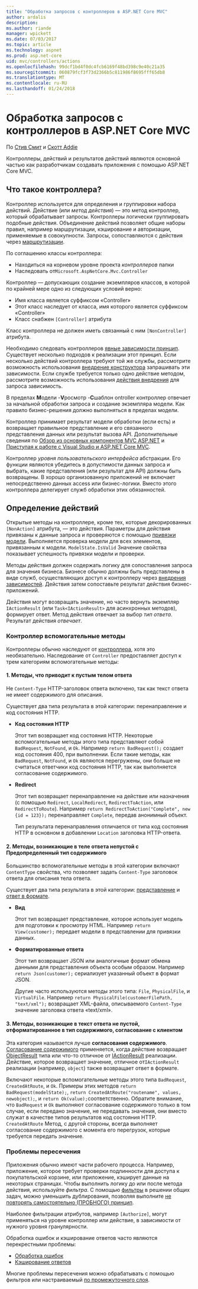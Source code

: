 ```yaml
---
title: "Обработка запросов с контроллеров в ASP.NET Core MVC"
author: ardalis
description: 
ms.author: riande
manager: wpickett
ms.date: 07/03/2017
ms.topic: article
ms.technology: aspnet
ms.prod: asp.net-core
uid: mvc/controllers/actions
ms.openlocfilehash: 99dcf1bd4f0dc4fcb6169f48bd398c9e40c21a35
ms.sourcegitcommit: 060879fcf3f73d2366b5c811986f8695fff65db8
ms.translationtype: MT
ms.contentlocale: ru-RU
ms.lasthandoff: 01/24/2018
---
```

# <a name="handling-requests-with-controllers-in-aspnet-core-mvc"></a>Обработка запросов с контроллеров в ASP.NET Core MVC

По [Стив Смит](https://ardalis.com/) и [Скотт Addie](https://github.com/scottaddie)

Контроллеры, действий и результатов действий являются основной частью как разработчикам создавать приложения с помощью ASP.NET Core MVC.

## <a name="what-is-a-controller"></a>Что такое контроллера?

Контроллер используется для определения и группировки набора действий. Действие (или *метод действия*) — это метод контроллер, который обрабатывает запросы. Контроллеры логически группировать подобные действия. Объединение действий позволяет общие наборы правил, например маршрутизации, кэширование и авторизации, применяемые в совокупности. Запросы, сопоставляются с действия через [маршрутизации](xref:mvc/controllers/routing).

По соглашению классы контроллера:
* Находиться на корневом уровне проекта *контроллеров* папки
* Наследовать от`Microsoft.AspNetCore.Mvc.Controller`

Контроллер — допускающих создание экземпляров классов, в которой по крайней мере одно из следующих условий верно:
* Имя класса является суффиксом «Controller»
* Этот класс наследует от класса, имя которого является суффиксом «Controller»
* Класс снабжен `[Controller]` атрибута

Класс контроллера не должен иметь связанный с ним `[NonController]` атрибута.

Необходимо следовать контроллеров [явные зависимости принцип](http://deviq.com/explicit-dependencies-principle/). Существует несколько подходов к реализации этот принцип. Если несколько действий контроллера требуют той же службы, рассмотрите возможность использования [внедрение конструктора](xref:mvc/controllers/dependency-injection#constructor-injection) запрашивать эти зависимости. Если службе требуется только одно действие методом, рассмотрите возможность использования [действия внедрения](xref:mvc/controllers/dependency-injection#action-injection-with-fromservices) для запроса зависимость.

В пределах **M**одели -**V**росмотр -**C**шаблон ontroller контроллер отвечает за начальной обработки запроса и создание экземпляра модели. Как правило бизнес-решения должно выполняться в пределах модели.

Контроллер принимает результат модели обработки (если есть) и возвращает правильное представление и его связанного представления данных или результат вызова API. Дополнительные сведения по [Обзор из основных компонентов MVC ASP.NET](xref:mvc/overview) и [Приступая к работе с Visual Studio и ASP.NET Core MVC](xref:tutorials/first-mvc-app/start-mvc).

Контроллер *уровня пользовательского интерфейса* абстракции. Его функции являются убедитесь в допустимости данных запроса и выбрать, какие представления (или результат для API) должны быть возвращены. В хорошо организованную приложений не включает непосредственно данных access или бизнес-логики. Вместо этого контроллера делегирует служб обработки этих обязанностей.

## <a name="defining-actions"></a>Определение действий

Открытые методы на контроллере, кроме тех, которые декорированных `[NonAction]` атрибута, — это действия. Параметры для действия привязаны к данные запроса и проверяются с помощью [привязки модели](xref:mvc/models/model-binding). Выполняется проверка модели для всех элементов, привязанным к модели. `ModelState.IsValid` Значение свойства показывает успешность привязки модели и проверки.

Методы действия должен содержать логику для сопоставления запроса для значения бизнеса. Бизнесе обычно должны быть представлены в виде служб, осуществляющих доступ к контроллеру через [внедрения зависимостей](xref:mvc/controllers/dependency-injection). Действия затем сопоставьте результат действия бизнес-приложений.

Действия могут возвращать значение, но часто вернуть экземпляр `IActionResult` (или `Task<IActionResult>` для асинхронных методов), формирует ответ. Метод действия отвечает за выбор *тип ответа*. Результат действия *отвечает*.

### <a name="controller-helper-methods"></a>Контроллер вспомогательные методы

Контроллеры обычно наследуют от [контроллера](https://docs.microsoft.com/aspnet/core/api/microsoft.aspnetcore.mvc.controller), хотя это необязательно. Наследование от `Controller` предоставляет доступ к трем категориям вспомогательные методы:

#### <a name="1-methods-resulting-in-an-empty-response-body"></a>1. Методы, что приводит к пустым телом ответа

Не `Content-Type` HTTP-заголовок ответа включено, так как текст ответа не имеет содержимого для описания.

Существует два типа результата в этой категории: перенаправление и код состояния HTTP.

* **Код состояния HTTP**

    Этот тип возвращает код состояния HTTP. Некоторые вспомогательные методы этого типа представляют собой `BadRequest`, `NotFound`, и `Ok`. Например `return BadRequest();` создает код состояния 400, при выполнении. Если такие методы, как `BadRequest`, `NotFound`, и `Ok` являются перегружены, они больше не считаться ответчики код состояния HTTP, так как выполняется согласование содержимого.

* **Redirect**

    Этот тип возвращает перенаправление на действие или назначения (с помощью `Redirect`, `LocalRedirect`, `RedirectToAction`, или `RedirectToRoute`). Например `return RedirectToAction("Complete", new {id = 123});` перенаправляет `Complete`, передав анонимный объект.

    Тип результата перенаправления отличается от типа код состояния HTTP в основном в добавлении `Location` заголовка HTTP-ответа.

#### <a name="2-methods-resulting-in-a-non-empty-response-body-with-a-predefined-content-type"></a>2. Методы, возникающие в теле ответа непустой с Предопределенный тип содержимого

Большинство вспомогательные методы в этой категории включают `ContentType` свойства, что позволяет задать `Content-Type` заголовок ответа для описания тела ответа.

Существует два типа результата в этой категории: [представление](xref:mvc/views/overview) и [ответ в формате](xref:mvc/models/formatting).

* **Вид**

    Этот тип возвращает представление, которое использует модель для подготовки к просмотру HTML. Например `return View(customer);` передает модели в представлении для привязки данных.

* **Форматированные ответа**

    Этот тип возвращает JSON или аналогичные формат обмена данными для представления объекта особым образом. Например `return Json(customer);` сериализует указанный объект в формат JSON.
    
    Другие часто используются методы этого типа: `File`, `PhysicalFile`, и `VirtualFile`. Например `return PhysicalFile(customerFilePath, "text/xml");` возвращает XML-файла, описываемого `Content-Type` значение заголовка ответа «text/xml».

#### <a name="3-methods-resulting-in-a-non-empty-response-body-formatted-in-a-content-type-negotiated-with-the-client"></a>3. Методы, возникающие в текст ответа не пустой, отформатированное в тип содержимого, согласование с клиентом

Эта категория называется лучше **согласования содержимого**. [Согласование содержимого](xref:mvc/models/formatting#content-negotiation) применяется, когда действие возвращает [ObjectResult](https://docs.microsoft.com/aspnet/core/api/microsoft.aspnetcore.mvc.objectresult) типа или что-то отличное от [IActionResult](https://docs.microsoft.com/aspnet/core/api/microsoft.aspnetcore.mvc.iactionresult) реализации. Действие, которое возвращает значение, отличное от`IActionResult` реализации (например, `object`) также возвращает ответ в формате.

Включают некоторые вспомогательные методы этого типа `BadRequest`, `CreatedAtRoute`, и `Ok`. Примеры этих методов `return BadRequest(modelState);`, `return CreatedAtRoute("routename", values, newobject);`, и `return Ok(value);`соответственно. Обратите внимание, что `BadRequest` и `Ok` выполняют согласование содержимого только в том случае, если передано значение, не передавать значения, они вместо служат в качестве типов результатов код состояния HTTP. `CreatedAtRoute` Метод, с другой стороны, всегда выполняет согласование содержимого с момента его перегрузок, которые требуется передать значение.

### <a name="cross-cutting-concerns"></a>Проблемы пересечения

Приложения обычно имеют части рабочего процесса. Например, приложение, которое требует проверки подлинности для доступа к покупательской корзине, или приложение, кэширует данные на некоторых страницах. Чтобы выполнить логику до или после метода действия, используйте *фильтра*. С помощью [фильтры](xref:mvc/controllers/filters) в решении общих задач, можно уменьшить дублирования, позволяя выполните [не повторять самостоятельно (ПРОБНОГО) принцип](http://deviq.com/don-t-repeat-yourself/).

Наиболее фильтрации атрибутов, например `[Authorize]`, могут применяться на уровне контроллер или действие, в зависимости от нужного уровня гранулярности.

Обработка ошибок и кэширование ответов часто являются перекрестными проблемы:
   * [Обработка ошибок](xref:mvc/controllers/filters#exception-filters)
   * [Кэширование ответов](xref:performance/caching/response)

Многие проблемы пересечения можно обрабатывать с помощью фильтров или настраиваемый [по промежуточного слоя](xref:fundamentals/middleware).
